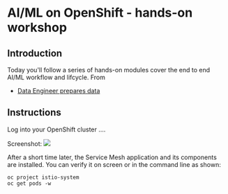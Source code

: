 # AI/ML on OpenShift - hands-on workshop

## Introduction
Today you'll follow a series of hands-on modules cover the end to end AI/ML workflow and lifcycle. From
- [Data Engineer prepares data](https://github.com/masoodfaisal/ml-workshop/blob/main/docs/workshop-1-data-engineer.md)



## Instructions
Log into your OpenShift cluster ....


Screenshot:
![](https://raw.githubusercontent.com/tnscorcoran/OpenShift-servicemesh/master/images/1-open-shift-operatorhub.png)





After a short time later, the Service Mesh application and its components are installed. You can verify it on screen 
or in the command line as shown:
```
oc project istio-system
oc get pods -w
```
